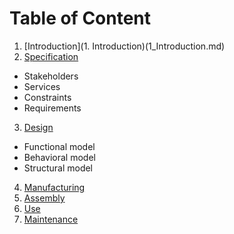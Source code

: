 # Table of Content

1. [Introduction](1. Introduction)(1_Introduction.md)
2. [Specification](2_Specification.md)
* Stakeholders
* Services
* Constraints
* Requirements
3. [Design](3_Design.md)
* Functional model
* Behavioral model
* Structural model
4. [Manufacturing](4_Manufacturing.md)
5. [Assembly](5_Assembly.md)
6. [Use](5_Use.md)
7. [Maintenance](5_Maintenance.md)

